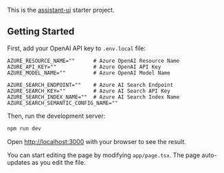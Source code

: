This is the [assistant-ui](https://github.com/Yonom/assistant-ui) starter project.

## Getting Started

First, add your OpenAI API key to `.env.local` file:

```
AZURE_RESOURCE_NAME=""      # Azure OpenAI Resource Name
AZURE_API_KEY=""            # Azure OpenAI API Key
AZURE_MODEL_NAME=""         # Azure OpenAI Model Name

AZURE_SEARCH_ENDPOINT=""    # Azure AI Search Endpoint
AZURE_SEARCH_KEY=""         # Azure AI Search API Key
AZURE_SEARCH_INDEX_NAME=""  # Azure AI Search Index Name
AZURE_SEARCH_SEMANTIC_CONFIG_NAME=""
```

Then, run the development server:

```bash
npm run dev
```

Open [http://localhost:3000](http://localhost:3000) with your browser to see the result.

You can start editing the page by modifying `app/page.tsx`. The page auto-updates as you edit the file.
